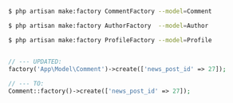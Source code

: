 <!-- https://github.com/FakerPHP/Faker -->
<!-- Faker docs : https://fakerphp.github.io/ -->
<!-- https://github.com/fzaninotto/Faker    (now archived)-->


```bash

    $ php artisan make:factory CommentFactory --model=Comment

    $ php artisan make:factory AuthorFactory  --model=Author

    $ php artisan make:factory ProfileFactory --model=Profile

```

<!-- https://laravel.com/docs/8.x/database-testing#instantiating-models -->


```php tinker

    // --- UPDATED: 
    factory('App\Model\Comment')->create(['news_post_id' => 27]);
    
    // --- TO:
    Comment::factory()->create(['news_post_id' => 27]);

```